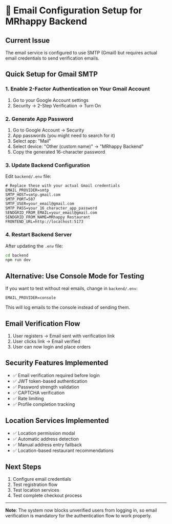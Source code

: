 # 📧 Email Configuration Setup for MRhappy Backend

## Current Issue
The email service is configured to use SMTP (Gmail) but requires actual email credentials to send verification emails.

## Quick Setup for Gmail SMTP

### 1. Enable 2-Factor Authentication on Your Gmail Account
1. Go to your Google Account settings
2. Security → 2-Step Verification → Turn On

### 2. Generate App Password
1. Go to Google Account → Security
2. App passwords (you might need to search for it)
3. Select app: "Mail"
4. Select device: "Other (custom name)" → "MRhappy Backend"
5. Copy the generated 16-character password

### 3. Update Backend Configuration
Edit `backend/.env` file:

```env
# Replace these with your actual Gmail credentials
EMAIL_PROVIDER=smtp
SMTP_HOST=smtp.gmail.com
SMTP_PORT=587
SMTP_USER=your_email@gmail.com
SMTP_PASS=your_16_character_app_password
SENDGRID_FROM_EMAIL=your_email@gmail.com
SENDGRID_FROM_NAME=MRhappy Restaurant
FRONTEND_URL=http://localhost:5173
```

### 4. Restart Backend Server
After updating the `.env` file:
```bash
cd backend
npm run dev
```

## Alternative: Use Console Mode for Testing
If you want to test without real emails, change in `backend/.env`:
```env
EMAIL_PROVIDER=console
```
This will log emails to the console instead of sending them.

## Email Verification Flow
1. User registers → Email sent with verification link
2. User clicks link → Email verified
3. User can now login and place orders

## Security Features Implemented
- ✅ Email verification required before login
- ✅ JWT token-based authentication
- ✅ Password strength validation
- ✅ CAPTCHA verification
- ✅ Rate limiting
- ✅ Profile completion tracking

## Location Services Implemented
- ✅ Location permission modal
- ✅ Automatic address detection
- ✅ Manual address entry fallback
- ✅ Location-based restaurant recommendations

## Next Steps
1. Configure email credentials
2. Test registration flow
3. Test location services
4. Test complete checkout process

---

**Note**: The system now blocks unverified users from logging in, so email verification is mandatory for the authentication flow to work properly.
